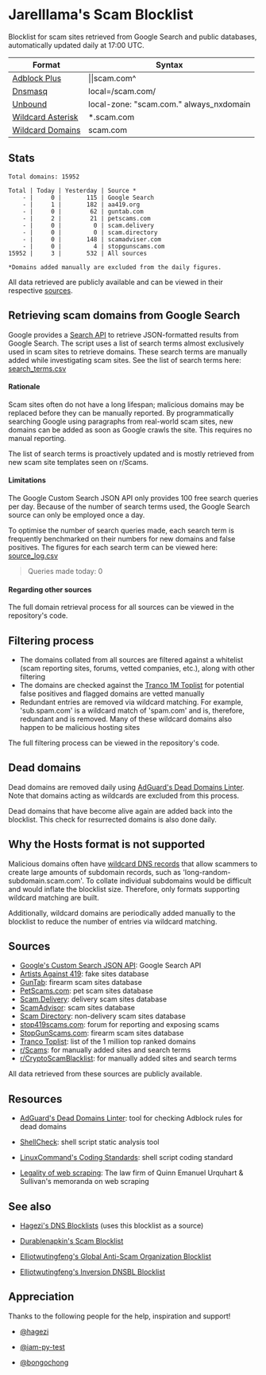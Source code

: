 # Jarelllama's Scam Blocklist

Blocklist for scam sites retrieved from Google Search and public databases, automatically updated daily at 17:00 UTC.

| Format | Syntax |
| --- | --- |
| [Adblock Plus](https://raw.githubusercontent.com/jarelllama/Scam-Blocklist/main/lists/adblock/scams.txt) | \|\|scam.com^ |
| [Dnsmasq](https://raw.githubusercontent.com/jarelllama/Scam-Blocklist/main/lists/dnsmasq/scams.txt) | local=/scam.com/ |
| [Unbound](https://raw.githubusercontent.com/jarelllama/Scam-Blocklist/main/lists/unbound/scams.txt) | local-zone: "scam.com." always_nxdomain |
| [Wildcard Asterisk](https://raw.githubusercontent.com/jarelllama/Scam-Blocklist/main/lists/wildcard_asterisk/scams.txt) | \*.scam.com |
| [Wildcard Domains](https://raw.githubusercontent.com/jarelllama/Scam-Blocklist/main/lists/wildcard_domains/scams.txt) | scam.com |

## Stats

```
Total domains: 15952

Total | Today | Yesterday | Source *
    - |     0 |       115 | Google Search
    - |     1 |       182 | aa419.org
    - |     0 |        62 | guntab.com
    - |     2 |        21 | petscams.com
    - |     0 |         0 | scam.delivery
    - |     0 |         0 | scam.directory
    - |     0 |       148 | scamadviser.com
    - |     0 |         4 | stopgunscams.com
15952 |     3 |       532 | All sources

*Domains added manually are excluded from the daily figures.
```

All data retrieved are publicly available and can be viewed in their respective [sources](https://github.com/jarelllama/Scam-Blocklist/#Sources).

## Retrieving scam domains from Google Search

Google provides a [Search API](https://developers.google.com/custom-search/v1/introduction) to retrieve JSON-formatted results from Google Search. The script uses a list of search terms almost exclusively used in scam sites to retrieve domains. These search terms are manually added while investigating scam sites. See the list of search terms here: [search_terms.csv](https://github.com/jarelllama/Scam-Blocklist/blob/main/config/search_terms.csv)

#### Rationale

Scam sites often do not have a long lifespan; malicious domains may be replaced before they can be manually reported. By programmatically searching Google using paragraphs from real-world scam sites, new domains can be added as soon as Google crawls the site. This requires no manual reporting.

The list of search terms is proactively updated and is mostly retrieved from new scam site templates seen on r/Scams.

#### Limitations

The Google Custom Search JSON API only provides 100 free search queries per day. Because of the number of search terms used, the Google Search source can only be employed once a day.

To optimise the number of search queries made, each search term is frequently benchmarked on their numbers for new domains and false positives. The figures for each search term can be viewed here: [source_log.csv](https://github.com/jarelllama/Scam-Blocklist/blob/main/data/source_log.csv)

> Queries made today: 0

#### Regarding other sources

The full domain retrieval process for all sources can be viewed in the repository's code.

## Filtering process

- The domains collated from all sources are filtered against a whitelist (scam reporting sites, forums, vetted companies, etc.), along with other filtering
- The domains are checked against the [Tranco 1M Toplist](https://tranco-list.eu/) for potential false positives and flagged domains are vetted manually
- Redundant entries are removed via wildcard matching. For example, 'sub.spam.com' is a wildcard match of 'spam.com' and is, therefore, redundant and is removed. Many of these wildcard domains also happen to be malicious hosting sites

The full filtering process can be viewed in the repository's code.

## Dead domains

Dead domains are removed daily using [AdGuard's Dead Domains Linter](https://github.com/AdguardTeam/DeadDomainsLinter). Note that domains acting as wildcards are excluded from this process.

Dead domains that have become alive again are added back into the blocklist. This check for resurrected domains is also done daily.

## Why the Hosts format is not supported

Malicious domains often have [wildcard DNS records](https://developers.cloudflare.com/dns/manage-dns-records/reference/wildcard-dns-records/) that allow scammers to create large amounts of subdomain records, such as 'long-random-subdomain.scam.com'. To collate individual subdomains would be difficult and would inflate the blocklist size. Therefore, only formats supporting wildcard matching are built.

Additionally, wildcard domains are periodically added manually to the blocklist to reduce the number of entries via wildcard matching.

## Sources

- [Google's Custom Search JSON API](https://developers.google.com/custom-search/v1/introduction): Google Search API
- [Artists Against 419](https://db.aa419.org/fakebankslist.php): fake sites database
- [GunTab](https://www.guntab.com/scam-websites): firearm scam sites database
- [PetScams.com](https://petscams.com/): pet scam sites database
- [Scam.Delivery](https://scam.delivery/): delivery scam sites database
- [ScamAdvisor](https://www.scamadviser.com/): scam sites database
- [Scam Directory](https://scam.directory/): non-delivery scam sites database
- [stop419scams.com](https://www.stop419scams.com/): forum for reporting and exposing scams
- [StopGunScams.com](https://stopgunscams.com/): firearm scam sites database
- [Tranco Toplist](https://tranco-list.eu/): list of the 1 million top ranked domains
- [r/Scams](https://www.reddit.com/r/Scams/): for manually added sites and search terms
- [r/CryptoScamBlacklist](https://www.reddit.com/r/CryptoScamBlacklist/): for manually added sites and search terms

All data retrieved from these sources are publicly available.

## Resources

- [AdGuard's Dead Domains Linter](https://github.com/AdguardTeam/DeadDomainsLinter): tool for checking Adblock rules for dead domains

- [ShellCheck](https://github.com/koalaman/shellcheck): shell script static analysis tool

- [LinuxCommand's Coding Standards](https://linuxcommand.org/lc3_adv_standards.php): shell script coding standard

- [Legality of web scraping](https://www.quinnemanuel.com/the-firm/publications/the-legal-landscape-of-web-scraping/): The law firm of Quinn Emanuel Urquhart & Sullivan's memoranda on web scraping

## See also

- [Hagezi's DNS Blocklists](https://github.com/hagezi/dns-blocklists) (uses this blocklist as a source)

- [Durablenapkin's Scam Blocklist](https://github.com/durablenapkin/scamblocklist)

- [Elliotwutingfeng's Global Anti-Scam Organization Blocklist](https://github.com/elliotwutingfeng/GlobalAntiScamOrg-blocklist)

- [Elliotwutingfeng's Inversion DNSBL Blocklist](https://github.com/elliotwutingfeng/Inversion-DNSBL-Blocklists)

## Appreciation

Thanks to the following people for the help, inspiration and support!

- [@hagezi](https://github.com/hagezi)

- [@iam-py-test](https://github.com/iam-py-test)

- [@bongochong](https://github.com/bongochong)
